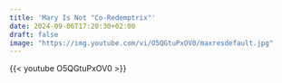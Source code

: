 ```yaml
---
title: 'Mary Is Not "Co-Redemptrix"'
date: 2024-09-06T17:20:30+02:00
draft: false
image: "https://img.youtube.com/vi/O5QGtuPxOV0/maxresdefault.jpg"
---
```


{{< youtube O5QGtuPxOV0 >}}
